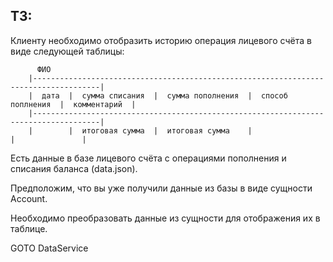 ## ТЗ:

Клиенту необходимо отобразить историю операция лицевого счёта  в виде следующей таблицы:

          ФИО
        |-------------------------------------------------------------------------------------|
        |  дата  |  сумма списания  |  сумма пополнения  |  способ поплнения  |  комментарий  |
        |-------------------------------------------------------------------------------------|
        |        |  итоговая сумма  |  итоговая сумма    |                    |               |

Есть данные в базе лицевого счёта с операциями пополнения и списания баланса (data.json).

Предположим, что вы уже получили данные из базы в виде сущности Account.

Необходимо преобразовать данные из сущности для отображения их в таблице.

GOTO DataService